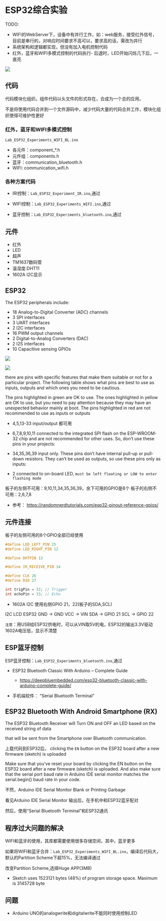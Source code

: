 # ESP32综合实验

TODO: 

* WIFI的WebServer下，设备中有并行工作，如：web服务，接受红外信号，目前是串行的，对响应时间要求不高可以，要求高的话，需改为并行
* 系统架构和逻辑都实现，但没有加入电机控制代码
* 红外，蓝牙和WIFI多模式控制的代码执行- 后退时，LED开始闪烁几下后，一直亮

![](img/esp32_experiments.jpg)

## 代码

代码模块化组织。组件代码以头文件的形式存在，合成为一个总的应用。

不是将使用代码合并到一个文件源码中，减少代码大量的代码合并工作，模块化组织使得可维护性更好

### 红外，蓝牙和WIFI多模式控制

`Lab_ESP32_Experiments_WIFI_BL.ino`

* 各元件：component_*.h
* 元件组：components.h
* 蓝牙：communication_bluetooth.h
* WIFI: communication_wifi.h

### 各种方案代码

* IRI控制：`Lab_ESP32_Experiment_IR.ino`,通过
 
* WIFI控制：`Lab_ESP32_Experiments_WIFI.ino`,通过

* 蓝牙控制：`Lab_ESP32_Experiments_bluetooth.ino`,通过

## 元件

* 红外
* LED
* 超声
* TM1637数码管
* 温湿度:DHT11
* 1602A I2C显示

## ESP32 

The ESP32 peripherals include:

* 18 Analog-to-Digital Converter (ADC) channels
* 3 SPI interfaces
* 3 UART interfaces
* 2 I2C interfaces
* 16 PWM output channels
* 2 Digital-to-Analog Converters (DAC)
* 2 I2S interfaces
* 10 Capacitive sensing GPIOs

![](img/esp32_pinout.jpg)

![](img/esp32_pinout_2.jpg)

there are pins with specific features that make them suitable or not for a particular project. The following table shows what pins are best to use as inputs, outputs and which ones you need to be cautious.

The pins highlighted in green are OK to use. The ones highlighted in yellow are OK to use, but you need to pay attention because they may have an unexpected behavior mainly at boot. The pins highlighted in red are not recommended to use as inputs or outputs

* 4,5,13-33 input/output 都可用

* 6,7,8,9,10,11 connected to the integrated SPI flash on the ESP-WROOM-32 chip and are not recommended for other uses. So, don’t use these pins in your projects:

* 34,35,36,39 input only. These pins don’t have internal pull-up or pull-down resistors. They can’t be used as outputs, so use these pins only as inputs:

* 2 connected to on-board LED, `must be left floating or LOW to enter flashing mode`

板子的左侧不可用：9,10,11,34,35,36,39，余下可用的GPIO是8个
板子的右侧不可用：2,6,7,8

* 参考： https://randomnerdtutorials.com/esp32-pinout-reference-gpios/

## 元件连接

板子的左侧可用的8个GPIO全部已经使用
```c
#define LED_LEFT_PIN 25
#define LED_RIGHT_PIN 12

#define DHTPIN 13

#define IR_RECEIVE_PIN 14

#define CLK 26
#define DIO 27

int trigPin = 32; // Trigger
int echoPin = 33; // Echo
```

* 1602A I2C 使用右侧GPIO 21，22(板子的SDA,SCL)

I2C LCD	ESP32
GND -> GND
VCC -> VIN
SDA	-> GPIO 21
SCL	-> GPIO 22

`注意`：用USB给ESP32供电时，可以从VIN取5V的电，ESP32的输出3.3V驱动1602A电压低，显示不清楚

## ESP蓝牙控制

ESP蓝牙控制：`Lab_ESP32_Experiments_bluetooth.ino`,通过

* ESP32 Bluetooth Classic With Arduino – Complete Guide
  * https://deepbluembedded.com/esp32-bluetooth-classic-with-arduino-complete-guide/

* 手机端软件： “Serial Bluetooth Terminal”

## ESP32 Bluetooth With Android Smartphone (RX)

The ESP32 Bluetooth Receiver will Turn ON and OFF an LED based on the received string of data 

that will be sent from the Smartphone over Bluetooth communication.

上载代码到ESP32后， clicking the `EN` button on the ESP32 board after a new firmware (sketch) is uploaded

Make sure that you’ve reset your board by clicking the EN button on the ESP32 board after a new firmware (sketch) is uploaded. And also make sure that the serial port baud rate in Arduino IDE serial monitor matches the serial.begin() baud rate in your code.

不然，Arduino IDE Serial Monitor Blank or Printing Garbage

看见Arduino IDE Serial Monitor 输出后，在手机中和ESP32蓝牙配对

然后，使用“Serial Bluetooth Terminal“和ESP32通讯


##  程序过大问题的解决
 
WIFI和蓝牙的使用，其库都需要使用很多存储空间，其中，蓝牙更多

如果将WIFI和蓝牙合并：`Lab_ESP32_Experiments_WIFI_BL.ino`，编译后代码大，默认的Partition Scheme下超15%，无法编译通过

改变Partition Scheme,选择Huge APP(3MB)

* Sketch uses 1523121 bytes (48%) of program storage space. Maximum is 3145728 byte

## 问题

* Arduino UNO的analogwrite和digitalwrite不能同时使用控制LED
